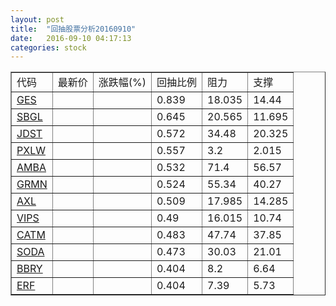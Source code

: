 ```yaml
---
layout: post
title:  "回抽股票分析20160910"
date:   2016-09-10 04:17:13
categories: stock
---
```

<script type="text/javascript">
var stockList = []
stockList.push('gb_ges');
stockList.push('gb_sbgl');
stockList.push('gb_jdst');
stockList.push('gb_pxlw');
stockList.push('gb_amba');
stockList.push('gb_grmn');
stockList.push('gb_axl');
stockList.push('gb_vips');
stockList.push('gb_catm');
stockList.push('gb_soda');
stockList.push('gb_bbry');
stockList.push('gb_erf');
</script>
<table border="1">
 <tr>
 <td>代码</td>
 <td>最新价</td>
 <td>涨跌幅(%)</td>
 <td>回抽比例</td>
 <td>阻力</td>
 <td>支撑</td>
</tr>
  <tr id="ges">
  <td><a href="http://stock.finance.sina.com.cn/usstock/quotes/GES.html" target="_blank">GES</a></td><td></td><td></td><td>0.839</td><td>18.035</td><td>14.44</td></tr>
  <tr id="sbgl">
  <td><a href="http://stock.finance.sina.com.cn/usstock/quotes/SBGL.html" target="_blank">SBGL</a></td><td></td><td></td><td>0.645</td><td>20.565</td><td>11.695</td></tr>
  <tr id="jdst">
  <td><a href="http://stock.finance.sina.com.cn/usstock/quotes/JDST.html" target="_blank">JDST</a></td><td></td><td></td><td>0.572</td><td>34.48</td><td>20.325</td></tr>
  <tr id="pxlw">
  <td><a href="http://stock.finance.sina.com.cn/usstock/quotes/PXLW.html" target="_blank">PXLW</a></td><td></td><td></td><td>0.557</td><td>3.2</td><td>2.015</td></tr>
  <tr id="amba">
  <td><a href="http://stock.finance.sina.com.cn/usstock/quotes/AMBA.html" target="_blank">AMBA</a></td><td></td><td></td><td>0.532</td><td>71.4</td><td>56.57</td></tr>
  <tr id="grmn">
  <td><a href="http://stock.finance.sina.com.cn/usstock/quotes/GRMN.html" target="_blank">GRMN</a></td><td></td><td></td><td>0.524</td><td>55.34</td><td>40.27</td></tr>
  <tr id="axl">
  <td><a href="http://stock.finance.sina.com.cn/usstock/quotes/AXL.html" target="_blank">AXL</a></td><td></td><td></td><td>0.509</td><td>17.985</td><td>14.285</td></tr>
  <tr id="vips">
  <td><a href="http://stock.finance.sina.com.cn/usstock/quotes/VIPS.html" target="_blank">VIPS</a></td><td></td><td></td><td>0.49</td><td>16.015</td><td>10.74</td></tr>
  <tr id="catm">
  <td><a href="http://stock.finance.sina.com.cn/usstock/quotes/CATM.html" target="_blank">CATM</a></td><td></td><td></td><td>0.483</td><td>47.74</td><td>37.85</td></tr>
  <tr id="soda">
  <td><a href="http://stock.finance.sina.com.cn/usstock/quotes/SODA.html" target="_blank">SODA</a></td><td></td><td></td><td>0.473</td><td>30.03</td><td>21.01</td></tr>
  <tr id="bbry">
  <td><a href="http://stock.finance.sina.com.cn/usstock/quotes/BBRY.html" target="_blank">BBRY</a></td><td></td><td></td><td>0.404</td><td>8.2</td><td>6.64</td></tr>
  <tr id="erf">
  <td><a href="http://stock.finance.sina.com.cn/usstock/quotes/ERF.html" target="_blank">ERF</a></td><td></td><td></td><td>0.404</td><td>7.39</td><td>5.73</td></tr>
</table>
